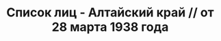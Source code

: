 ---
title: Список лиц - Алтайский край // от 28 марта 1938 года
description: РГАСПИ, ф.17, оп.171, дело 415, лист 235
images:
- /disk/pictures/v07/17-171-415-235.jpg
- /disk/pictures/v07/17-171-415-236.jpg
- /disk/pictures/v07/17-171-415-237.jpg
- /disk/pictures/v07/17-171-415-238.jpg
- /disk/pictures/v07/17-171-415-239.jpg
- /disk/pictures/v07/17-171-415-240.jpg
---